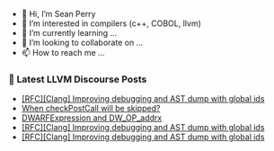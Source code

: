 - 👋 Hi, I’m Sean Perry
- 👀 I’m interested in compilers (c++, COBOL, llvm)
- 🌱 I’m currently learning ...
- 💞️ I’m looking to collaborate on ...
- 📫 How to reach me ...

<!---
s66perry/s66perry is a ✨ special ✨ repository because its `README.md` (this file) appears on your GitHub profile.
You can click the Preview link to take a look at your changes.
--->
### 📕 Latest LLVM Discourse Posts

<!-- DISCOURSE-LLVM:START -->
- [[RFC][Clang] Improving debugging and AST dump with global ids](https://discourse.llvm.org/t/rfc-clang-improving-debugging-and-ast-dump-with-global-ids/71988#post_8)
- [When checkPostCall will be skipped?](https://discourse.llvm.org/t/when-checkpostcall-will-be-skipped/71879#post_9)
- [DWARFExpression and DW_OP_addrx](https://discourse.llvm.org/t/dwarfexpression-and-dw-op-addrx/71627#post_14)
- [[RFC][Clang] Improving debugging and AST dump with global ids](https://discourse.llvm.org/t/rfc-clang-improving-debugging-and-ast-dump-with-global-ids/71988#post_7)
- [[RFC][Clang] Improving debugging and AST dump with global ids](https://discourse.llvm.org/t/rfc-clang-improving-debugging-and-ast-dump-with-global-ids/71988#post_6)
<!-- DISCOURSE-LLVM:END -->
